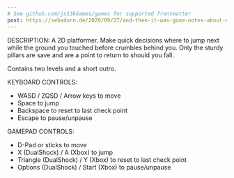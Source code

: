 ```yaml
---
# See github.com/js13kGames/games for supported frontmatter
post: https://sebadorn.de/2020/09/27/and-then-it-was-gone-notes-about-developing-my-js13k-entry-of-2020
---
```

DESCRIPTION:
A 2D platformer. Make quick decisions where to jump next while the ground you touched before crumbles behind you. Only the sturdy pillars are save and are a point to return to should you fall.

Contains two levels and a short outro.

KEYBOARD CONTROLS:
* WASD / ZQSD / Arrow keys to move
* Space to jump
* Backspace to reset to last check point
* Escape to pause/unpause

GAMEPAD CONTROLS:
* D-Pad or sticks to move
* X (DualShock) / A (Xbox) to jump
* Triangle (DualShock) / Y (Xbox) to reset to last check point
* Options (DualShock) / Start (Xbox) to pause/unpause